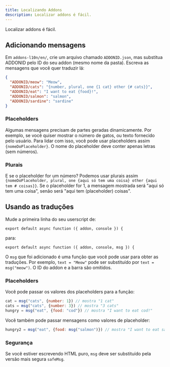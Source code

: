 ```yaml
---
title: Localizando Addons
description: Localizar addons é fácil.
---
```

Localizar addons é fácil.

## Adicionando mensagens
Em `addons-l10n/en/`, crie um arquivo chamado `ADDONID.json`, mas substitua ADDONID pelo ID do seu addon (mesmo nome da pasta). Escreva as mensagens que você quer traduzir lá:

```json
{
  "ADDONID/meow": "Meow",
  "ADDONID/cats": "{number, plural, one {1 cat} other {# cats}}",
  "ADDONID/eat": "I want to eat {food}!",
  "ADDONID/salmon": "salmon",
  "ADDONID/sardine": "sardine"
}
```

### Placeholders
Algumas mensagens precisam de partes geradas dinamicamente. Por exemplo, se você quiser mostrar o número de gatos, ou texto fornecido pelo usuário. Para lidar com isso, você pode usar placeholders assim `{nomeDoPlaceholder}`. O nome do placeholder deve conter apenas letras (sem números).

### Plurais
E se o placeholder for um número? Podemos usar plurais assim `{nomeDoPlaceholder, plural, one {aqui só tem uma coisa} other {aqui tem # coisas}}`. Se o placeholder for 1, a mensagem mostrada será "aqui só tem uma coisa", senão será "aqui tem (placeholder) coisas".

## Usando as traduções
Mude a primeira linha do seu userscript de:
```
export default async function ({ addon, console }) {
```

para:
```
export default async function ({ addon, console, msg }) {
```

O `msg` que foi adicionado é uma função que você pode usar para obter as traduções. Por exemplo, `text = "Meow"` pode ser substituído por `text = msg("meow")`. O ID do addon e a barra são omitidos.

### Placeholders
Você pode passar os valores dos placeholders para a função:
```js
cat = msg("cats", {number: 1}) // mostra "1 cat"
cats = msg("cats", {number: 3}) // mostra "3 cats"
hungry = msg("eat", {food: "cod"}) // mostra "I want to eat cod!"
```

Você também pode passar mensagens como valores de placeholder:
```js
hungry2 = msg("eat", {food: msg("salmon")}) // mostra "I want to eat salmon!"
```

### Segurança
Se você estiver escrevendo HTML puro, `msg` deve ser substituído pela versão mais segura `safeMsg`.
